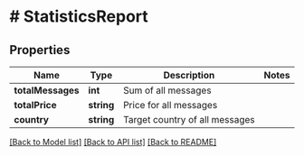 # # StatisticsReport

## Properties

Name | Type | Description | Notes
------------ | ------------- | ------------- | -------------
**totalMessages** | **int** | Sum of all messages | 
**totalPrice** | **string** | Price for all messages | 
**country** | **string** | Target country of all messages | 

[[Back to Model list]](../../README.md#documentation-for-models) [[Back to API list]](../../README.md#documentation-for-api-endpoints) [[Back to README]](../../README.md)


